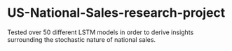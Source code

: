 # US-National-Sales-research-project
Tested over 50 different LSTM models in order to derive insights surrounding the stochastic nature of national sales.
